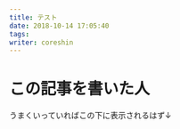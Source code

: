 ```yaml
---
title: テスト
date: 2018-10-14 17:05:40
tags:
writer: coreshin
---
```


<!-- toc -->

# この記事を書いた人
うまくいっていればこの下に表示されるはず↓